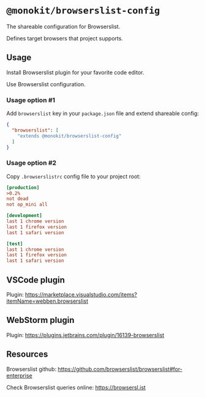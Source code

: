 # `@monokit/browserslist-config`

The shareable configuration for Browserslist.

Defines target browsers that project supports.

## Usage

Install Browserslist plugin for your favorite code editor.

Use Browserslist configuration.

### Usage option #1

Add `browserslist` key in your `package.json` file and extend shareable config:

```json
{
  "browserslist": [
    "extends @monokit/browserslist-config"
  ]
}
```

### Usage option #2

Copy `.browserslistrc` config file to your project root:

```ini
[production]
>0.2%
not dead
not op_mini all

[development]
last 1 chrome version
last 1 firefox version
last 1 safari version

[test]
last 1 chrome version
last 1 firefox version
last 1 safari version
```

## VSCode plugin

Plugin: https://marketplace.visualstudio.com/items?itemName=webben.browserslist

## WebStorm plugin

Plugin: https://plugins.jetbrains.com/plugin/16139-browserslist

## Resources

Browserslist github: https://github.com/browserslist/browserslist#for-enterprise

Check Browserslist queries online: https://browsersl.ist
